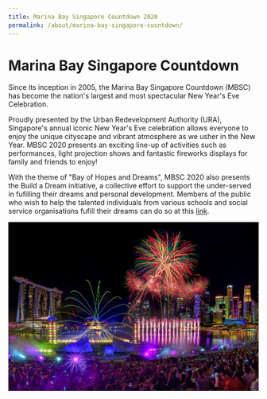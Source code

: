 ```yaml
---
title: Marina Bay Singapore Countdown 2020
permalink: /about/marina-bay-singapore-countdown/
---
```


# Marina Bay Singapore Countdown 

Since its inception in 2005, the Marina Bay Singapore Countdown (MBSC) has become the nation's largest and most spectacular New Year's Eve Celebration.
  
Proudly presented by the Urban Redevelopment Authority (URA), Singapore's annual iconic New Year's Eve celebration allows everyone to enjoy the unique cityscape and vibrant atmosphere as we usher in the New Year. MBSC 2020 presents an exciting line-up of activities such as performances, light projection shows and fantastic fireworks displays for family and friends to enjoy!

With the theme of "Bay of Hopes and Dreams", MBSC 2020 also presents the Build a Dream initiative, a collective effort to support the under-served in fufilling their dreams and personal development. Members of the public who wish to help the talented individuals from various schools and social service organisations fufill their dreams can do so at this <a href="/build-a-dream/">link</a>.

<img src="/images/HeroBannerKVF.jpg" />

